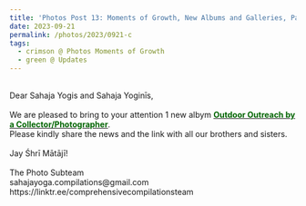 ```yaml
---
title: 'Photos Post 13: Moments of Growth, New Albums and Galleries, Part 7'
date: 2023-09-21
permalink: /photos/2023/0921-c
tags:
  - crimson @ Photos Moments of Growth
  - green @ Updates
---
```


<p>
<br>
Dear Sahaja Yogis and Sahaja Yoginīs,<br>
<br>
We are pleased to bring to your attention 1 new albym <a href="https://imageevent.com/sahaja/momentsofgrowth/outdooroutreachbyannamancini"><font color="DarkGreen"><b>Outdoor Outreach by a Collector/Photographer</b></font></a>.<br>
Please kindly share the news and the link with all our brothers and sisters.<br>
<br>
Jay Śhrī Mātājī!<br>
<br>
The Photo Subteam<br>
sahajayoga.compilations@gmail.com<br>
https://linktr.ee/comprehensivecompilationsteam<br>
</p>